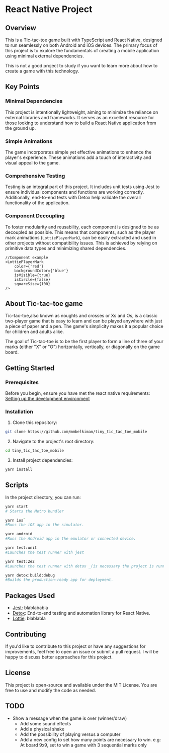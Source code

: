 # React Native Project
## Overview
This is a Tic-tac-toe game built with TypeScript and React Native,
designed to run seamlessly on both Android and iOS devices.
The primary focus of this project is to explore the fundamentals of creating 
a mobile application using minimal external dependencies.

This is not a good project to study if you want to learn more about how to create 
a game with this technology.

## Key Points
### Minimal Dependencies
This project is intentionally lightweight, aiming to minimize the reliance on 
external libraries and frameworks. It serves as an excellent resource for 
those looking to understand how to build a React Native application from the 
ground up.

### Simple Animations
The game incorporates simple yet effective animations to enhance the player's 
experience. These animations add a touch of interactivity and visual appeal 
to the game.

### Comprehensive Testing
Testing is an integral part of this project. 
It includes unit tests using Jest to ensure individual components and functions 
are working correctly. 
Additionally, end-to-end tests with Detox help validate the overall 
functionality of the application.

### Component Decoupling
To foster modularity and reusability, each component is designed to be as 
decoupled as possible. This means that components, 
such as the player mark animations (`LottiePlayerMark`), can be easily extracted 
and used in other projects without compatibility issues. 
This is achieved by relying on primitive data types and minimizing shared dependencies.
```tsx
//Component example
<LottiePlayerMark
    color={'red'}
    backgroundColor={'blue'}
    isVisible={true}
    isCircle={false}
    squareSize={100}
/>
```

## About Tic-tac-toe game
Tic-tac-toe,also known as noughts and crosses or Xs and Os,
is a classic two-player game that is easy to learn and can be played anywhere 
with just a piece of paper and a pen. The game's simplicity makes it a popular 
choice for children and adults alike.

The goal of Tic-tac-toe is to be the first player to form a line of three of 
your marks (either "X" or "O") horizontally, vertically, or diagonally on the game board.

## Getting Started

### Prerequisites

Before you begin, ensure you have met the react native requirements:  
[Setting up the development environment](https://reactnative.dev/docs/environment-setup)

### Installation

1. Clone this repository:
```bash  
git clone https://github.com/mmbelkiman/tiny_tic_tac_toe_mobile  
```

2. Navigate to the project's root directory:
```bash   
cd tiny_tic_tac_toe_mobile  
```

3. Install project dependencies:
```bash  
yarn install
```

## Scripts
In the project directory, you can run:

```bash  
yarn start
# Starts the Metro bundler  
```   
```bash
yarn ios`
#Runs the iOS app in the simulator.
```

```bash
yarn android 
#Runs the Android app in the emulator or connected device.  
```

```bash
yarn test:unit
#Launches the test runner with jest  
```

```bash
yarn test:2e2
#Launches the test runner with detox _(is necessary the project is running with bundle at iOS simulator)_  
```

```bash
yarn detox:build:debug
#Builds the production-ready app for deployment.
```
## Packages Used

- [Jest](https://): blablababla
- [Detox](https://github.com/wix/Detox): End-to-end testing and automation library for React Native.
- [Lottie](https://): blablabla

## Contributing

If you'd like to contribute to this project or have any suggestions for improvements, 
feel free to open an issue or submit a pull request.
I will be happy to discuss better approaches for this project.

## License

This project is open-source and available under the MIT License. You are free to use and modify the code as needed.

## TODO
- Show a message when the game is over (winner/draw)
  - Add some sound effects
  - Add a physical shake
  - Add the possibility of playing versus a computer
  - Add a new config to set how many points are necessary to win. e.g: At board 9x9, set to win a game with 3 sequential marks only
